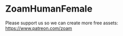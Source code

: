 # ZoamHumanFemale
Please support us so we can create more free assets: https://www.patreon.com/zoam
